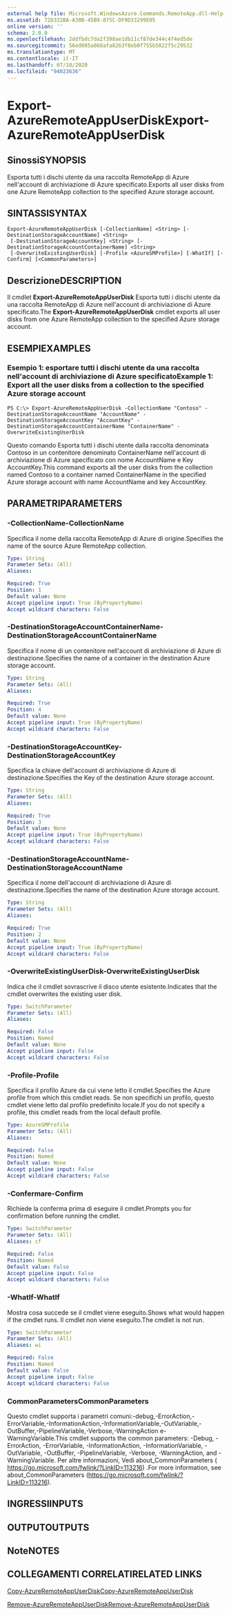```yaml
---
external help file: Microsoft.WindowsAzure.Commands.RemoteApp.dll-Help.xml
ms.assetid: 72D332BA-A30B-45B9-875C-DF9D33299E05
online version: ''
schema: 2.0.0
ms.openlocfilehash: 2ddfbdc7da2f398ae1db11cf87de344c4f4ed5de
ms.sourcegitcommit: 56ed085a868afa8263f8eb0f755b5822f5c29532
ms.translationtype: MT
ms.contentlocale: it-IT
ms.lasthandoff: 07/18/2020
ms.locfileid: "94023636"
---
```

# <span data-ttu-id="1d416-101">Export-AzureRemoteAppUserDisk</span><span class="sxs-lookup"><span data-stu-id="1d416-101">Export-AzureRemoteAppUserDisk</span></span>

## <span data-ttu-id="1d416-102">Sinossi</span><span class="sxs-lookup"><span data-stu-id="1d416-102">SYNOPSIS</span></span>
<span data-ttu-id="1d416-103">Esporta tutti i dischi utente da una raccolta RemoteApp di Azure nell'account di archiviazione di Azure specificato.</span><span class="sxs-lookup"><span data-stu-id="1d416-103">Exports all user disks from one Azure RemoteApp collection to the specified Azure storage account.</span></span>

## <span data-ttu-id="1d416-104">SINTASSI</span><span class="sxs-lookup"><span data-stu-id="1d416-104">SYNTAX</span></span>

```
Export-AzureRemoteAppUserDisk [-CollectionName] <String> [-DestinationStorageAccountName] <String>
 [-DestinationStorageAccountKey] <String> [-DestinationStorageAccountContainerName] <String>
 [-OverwriteExistingUserDisk] [-Profile <AzureSMProfile>] [-WhatIf] [-Confirm] [<CommonParameters>]
```

## <span data-ttu-id="1d416-105">Descrizione</span><span class="sxs-lookup"><span data-stu-id="1d416-105">DESCRIPTION</span></span>
<span data-ttu-id="1d416-106">Il cmdlet **Export-AzureRemoteAppUserDisk** Esporta tutti i dischi utente da una raccolta RemoteApp di Azure nell'account di archiviazione di Azure specificato.</span><span class="sxs-lookup"><span data-stu-id="1d416-106">The **Export-AzureRemoteAppUserDisk** cmdlet exports all user disks from one Azure RemoteApp collection to the specified Azure storage account.</span></span>

## <span data-ttu-id="1d416-107">ESEMPI</span><span class="sxs-lookup"><span data-stu-id="1d416-107">EXAMPLES</span></span>

### <span data-ttu-id="1d416-108">Esempio 1: esportare tutti i dischi utente da una raccolta nell'account di archiviazione di Azure specificato</span><span class="sxs-lookup"><span data-stu-id="1d416-108">Example 1: Export all the user disks from a collection to the specified Azure storage account</span></span>
```
PS C:\> Export-AzureRemoteAppUserDisk -CollectionName "Contoso" -DestinationStorageAccountName "AccountName" -DestinationStorageAccountKey "AccountKey" -DestinationStorageAccountContainerName "ContainerName" -OverwriteExistingUserDisk
```

<span data-ttu-id="1d416-109">Questo comando Esporta tutti i dischi utente dalla raccolta denominata Contoso in un contenitore denominato ContainerName nell'account di archiviazione di Azure specificato con nome AccountName e Key AccountKey.</span><span class="sxs-lookup"><span data-stu-id="1d416-109">This command exports all the user disks from the collection named Contoso to a container named ContainerName in the specified Azure storage account with name AccountName and key AccountKey.</span></span>

## <span data-ttu-id="1d416-110">PARAMETRI</span><span class="sxs-lookup"><span data-stu-id="1d416-110">PARAMETERS</span></span>

### <span data-ttu-id="1d416-111">-CollectionName</span><span class="sxs-lookup"><span data-stu-id="1d416-111">-CollectionName</span></span>
<span data-ttu-id="1d416-112">Specifica il nome della raccolta RemoteApp di Azure di origine.</span><span class="sxs-lookup"><span data-stu-id="1d416-112">Specifies the name of the source Azure RemoteApp collection.</span></span>

```yaml
Type: String
Parameter Sets: (All)
Aliases: 

Required: True
Position: 1
Default value: None
Accept pipeline input: True (ByPropertyName)
Accept wildcard characters: False
```

### <span data-ttu-id="1d416-113">-DestinationStorageAccountContainerName</span><span class="sxs-lookup"><span data-stu-id="1d416-113">-DestinationStorageAccountContainerName</span></span>
<span data-ttu-id="1d416-114">Specifica il nome di un contenitore nell'account di archiviazione di Azure di destinazione.</span><span class="sxs-lookup"><span data-stu-id="1d416-114">Specifies the name of a container in the destination Azure storage account.</span></span>

```yaml
Type: String
Parameter Sets: (All)
Aliases: 

Required: True
Position: 4
Default value: None
Accept pipeline input: True (ByPropertyName)
Accept wildcard characters: False
```

### <span data-ttu-id="1d416-115">-DestinationStorageAccountKey</span><span class="sxs-lookup"><span data-stu-id="1d416-115">-DestinationStorageAccountKey</span></span>
<span data-ttu-id="1d416-116">Specifica la chiave dell'account di archiviazione di Azure di destinazione.</span><span class="sxs-lookup"><span data-stu-id="1d416-116">Specifies the Key of the destination Azure storage account.</span></span>

```yaml
Type: String
Parameter Sets: (All)
Aliases: 

Required: True
Position: 3
Default value: None
Accept pipeline input: True (ByPropertyName)
Accept wildcard characters: False
```

### <span data-ttu-id="1d416-117">-DestinationStorageAccountName</span><span class="sxs-lookup"><span data-stu-id="1d416-117">-DestinationStorageAccountName</span></span>
<span data-ttu-id="1d416-118">Specifica il nome dell'account di archiviazione di Azure di destinazione.</span><span class="sxs-lookup"><span data-stu-id="1d416-118">Specifies the name of the destination Azure storage account.</span></span>

```yaml
Type: String
Parameter Sets: (All)
Aliases: 

Required: True
Position: 2
Default value: None
Accept pipeline input: True (ByPropertyName)
Accept wildcard characters: False
```

### <span data-ttu-id="1d416-119">-OverwriteExistingUserDisk</span><span class="sxs-lookup"><span data-stu-id="1d416-119">-OverwriteExistingUserDisk</span></span>
<span data-ttu-id="1d416-120">Indica che il cmdlet sovrascrive il disco utente esistente.</span><span class="sxs-lookup"><span data-stu-id="1d416-120">Indicates that the cmdlet overwrites the existing user disk.</span></span>

```yaml
Type: SwitchParameter
Parameter Sets: (All)
Aliases: 

Required: False
Position: Named
Default value: None
Accept pipeline input: False
Accept wildcard characters: False
```

### <span data-ttu-id="1d416-121">-Profile</span><span class="sxs-lookup"><span data-stu-id="1d416-121">-Profile</span></span>
<span data-ttu-id="1d416-122">Specifica il profilo Azure da cui viene letto il cmdlet.</span><span class="sxs-lookup"><span data-stu-id="1d416-122">Specifies the Azure profile from which this cmdlet reads.</span></span>
<span data-ttu-id="1d416-123">Se non specifichi un profilo, questo cmdlet viene letto dal profilo predefinito locale.</span><span class="sxs-lookup"><span data-stu-id="1d416-123">If you do not specify a profile, this cmdlet reads from the local default profile.</span></span>

```yaml
Type: AzureSMProfile
Parameter Sets: (All)
Aliases: 

Required: False
Position: Named
Default value: None
Accept pipeline input: False
Accept wildcard characters: False
```

### <span data-ttu-id="1d416-124">-Confermare</span><span class="sxs-lookup"><span data-stu-id="1d416-124">-Confirm</span></span>
<span data-ttu-id="1d416-125">Richiede la conferma prima di eseguire il cmdlet.</span><span class="sxs-lookup"><span data-stu-id="1d416-125">Prompts you for confirmation before running the cmdlet.</span></span>

```yaml
Type: SwitchParameter
Parameter Sets: (All)
Aliases: cf

Required: False
Position: Named
Default value: False
Accept pipeline input: False
Accept wildcard characters: False
```

### <span data-ttu-id="1d416-126">-WhatIf</span><span class="sxs-lookup"><span data-stu-id="1d416-126">-WhatIf</span></span>
<span data-ttu-id="1d416-127">Mostra cosa succede se il cmdlet viene eseguito.</span><span class="sxs-lookup"><span data-stu-id="1d416-127">Shows what would happen if the cmdlet runs.</span></span>
<span data-ttu-id="1d416-128">Il cmdlet non viene eseguito.</span><span class="sxs-lookup"><span data-stu-id="1d416-128">The cmdlet is not run.</span></span>

```yaml
Type: SwitchParameter
Parameter Sets: (All)
Aliases: wi

Required: False
Position: Named
Default value: False
Accept pipeline input: False
Accept wildcard characters: False
```

### <span data-ttu-id="1d416-129">CommonParameters</span><span class="sxs-lookup"><span data-stu-id="1d416-129">CommonParameters</span></span>
<span data-ttu-id="1d416-130">Questo cmdlet supporta i parametri comuni:-debug,-ErrorAction,-ErrorVariable,-InformationAction,-InformationVariable,-OutVariable,-OutBuffer,-PipelineVariable,-Verbose,-WarningAction e-WarningVariable.</span><span class="sxs-lookup"><span data-stu-id="1d416-130">This cmdlet supports the common parameters: -Debug, -ErrorAction, -ErrorVariable, -InformationAction, -InformationVariable, -OutVariable, -OutBuffer, -PipelineVariable, -Verbose, -WarningAction, and -WarningVariable.</span></span> <span data-ttu-id="1d416-131">Per altre informazioni, Vedi about_CommonParameters ( https://go.microsoft.com/fwlink/?LinkID=113216) .</span><span class="sxs-lookup"><span data-stu-id="1d416-131">For more information, see about_CommonParameters (https://go.microsoft.com/fwlink/?LinkID=113216).</span></span>

## <span data-ttu-id="1d416-132">INGRESSI</span><span class="sxs-lookup"><span data-stu-id="1d416-132">INPUTS</span></span>

## <span data-ttu-id="1d416-133">OUTPUT</span><span class="sxs-lookup"><span data-stu-id="1d416-133">OUTPUTS</span></span>

## <span data-ttu-id="1d416-134">Note</span><span class="sxs-lookup"><span data-stu-id="1d416-134">NOTES</span></span>

## <span data-ttu-id="1d416-135">COLLEGAMENTI CORRELATI</span><span class="sxs-lookup"><span data-stu-id="1d416-135">RELATED LINKS</span></span>

[<span data-ttu-id="1d416-136">Copy-AzureRemoteAppUserDisk</span><span class="sxs-lookup"><span data-stu-id="1d416-136">Copy-AzureRemoteAppUserDisk</span></span>](./Copy-AzureRemoteAppUserDisk.md)

[<span data-ttu-id="1d416-137">Remove-AzureRemoteAppUserDisk</span><span class="sxs-lookup"><span data-stu-id="1d416-137">Remove-AzureRemoteAppUserDisk</span></span>](./Remove-AzureRemoteAppUserDisk.md)


